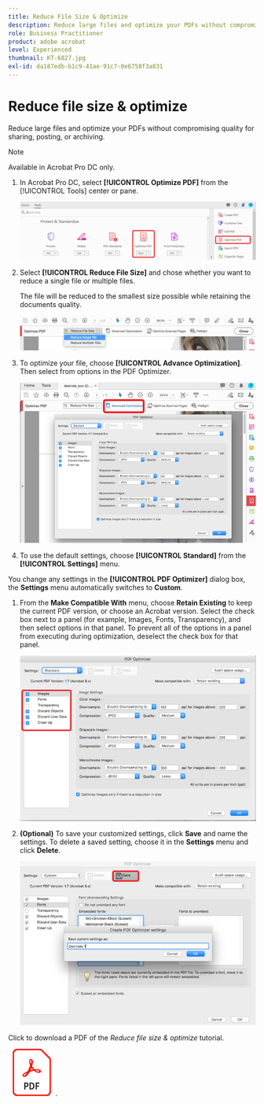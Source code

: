 ```yaml
---
title: Reduce File Size & Optimize
description: Reduce large files and optimize your PDFs without compromising quality for sharing, posting, or archiving
role: Business Practitioner
product: adobe acrobat
level: Experienced
thumbnail: KT-6827.jpg
exl-id: da187edb-b1c9-41ae-91c7-0e6758f3a831
---
```

# Reduce file size & optimize

Reduce large files and optimize your PDFs without compromising quality for sharing, posting, or archiving.

>[!NOTE]
>
>Available in Acrobat Pro DC only.

1. In Acrobat Pro DC, select **[!UICONTROL Optimize PDF]** from the [!UICONTROL Tools] center or pane.

    ![Reduce Step 1](../assets/Reduce_1.png)

1. Select **[!UICONTROL Reduce File Size]** and chose whether you want to reduce a single file or multiple files.

    The file will be reduced to the smallest size possible while retaining the documents quality.

    ![Reduce Step 2](../assets/Reduce_2.png)

1. To optimize your file, choose **[!UICONTROL Advance Optimization]**. Then select from options in the PDF Optimizer.

    ![Reduce Step 3](../assets/Reduce_3.png)

1. To use the default settings, choose **[!UICONTROL Standard]** from the **[!UICONTROL Settings]** menu.

 You change any settings in the **[!UICONTROL PDF Optimizer]** dialog box, the **Settings** menu automatically switches to **Custom**.

1. From the **Make Compatible With** menu, choose **Retain Existing** to keep the current PDF version, or choose an Acrobat version. Select the check box next to a panel (for example, Images, Fonts, Transparency), and then select options in that panel. To prevent all of the options in a panel from executing during optimization, deselect the check box for that panel.

    ![Reduce Step 5](../assets/Reduce_5.png)

1. **(Optional)** To save your customized settings, click **Save** and name the settings. To delete a saved setting, choose it in the **Settings** menu and click **Delete**.

    ![Reduce Step 6](../assets/Reduce_6.png)

Click to download a PDF of the *Reduce file size & optimize* tutorial.    

[![Download Reduce file size & optimize tutorial](../assets/acrobat_PDF_96.png)](../assets/AcrobatDCReduce.pdf).

